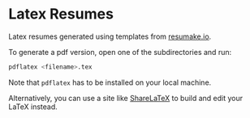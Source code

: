 # Latex Resumes

Latex resumes generated using templates from [resumake.io](https://resumake.io).

To generate a pdf version, open one of the subdirectories and run:

```bash
pdflatex <filename>.tex
```

Note that `pdflatex` has to be installed on your local machine.

Alternatively, you can use a site like [ShareLaTeX](https://sharelatex.com) to build and edit your LaTeX instead.
